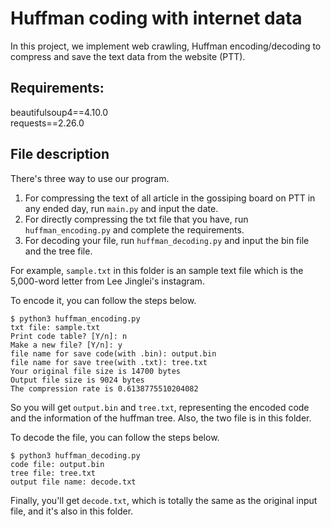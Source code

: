 # Huffman coding with internet data
In this project, we implement web crawling, Huffman encoding/decoding to compress and save the text data from the website (PTT). 
## Requirements:
beautifulsoup4==4.10.0\
requests==2.26.0
## File description
There's three way to use our program.
1. For compressing the text of all article in the gossiping board on PTT in any ended day, run `main.py` and input the date.
2. For directly compressing the txt file that you have, run `huffman_encoding.py` and complete the requirements.
3. For decoding your file, run `huffman_decoding.py` and input the bin file and the tree file.

For example, `sample.txt` in this folder is an sample text file which is the 5,000-word letter from Lee Jinglei's instagram.

To encode it, you can follow the steps below.

    $ python3 huffman_encoding.py
    txt file: sample.txt
    Print code table? [Y/n]: n
    Make a new file? [Y/n]: y
    file name for save code(with .bin): output.bin
    file name for save tree(with .txt): tree.txt
    Your original file size is 14700 bytes
    Output file size is 9024 bytes
    The compression rate is 0.6138775510204082

So you will get `output.bin` and `tree.txt`, representing the encoded code and the information of the huffman tree. Also, the two file is in this folder.

To decode the file, you can follow the steps below.

    $ python3 huffman_decoding.py
    code file: output.bin
    tree file: tree.txt
    output file name: decode.txt

Finally, you'll get `decode.txt`, which is totally the same as the original input file, and it's also in this folder.
